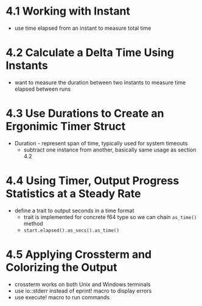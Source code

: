 # 4.1 Working with Instant
* use time elapsed from an instant to measure total time

# 4.2 Calculate a Delta Time Using Instants
* want to measure the duration between two instants to measure time elapsed between runs

# 4.3 Use Durations to Create an Ergonimic Timer Struct
* Duration - represent span of time, typically used for system timeouts
    * subtract one instance from another, basically same usage as section 4.2

# 4.4 Using Timer, Output Progress Statistics at a Steady Rate
* define a trait to output seconds in a time format
    * trait is implemented for concrete f64 type so we can chain `as_time()` method
    * `start.elapsed().as_secs().as_time()`

# 4.5 Applying Crossterm and Colorizing the Output
* crossterm works on both Unix and Windows terminals
* use io::stderr instead of eprint! macro to display errors
* use execute! macro to run commands